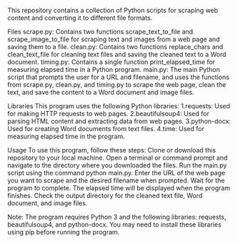 This repository contains a collection of Python scripts for scraping web content and converting it to different file formats.

Files
scrape.py: Contains two functions scrape_text_to_file and scrape_image_to_file for scraping text and images from a web page and saving them to a file.
clean.py: Contains two functions replace_chars and clean_text_file for cleaning text files and saving the cleaned text to a Word document.
timing.py: Contains a single function print_elapsed_time for measuring elapsed time in a Python program.
main.py: The main Python script that prompts the user for a URL and filename, and uses the functions from scrape.py, clean.py, and timing.py to scrape the web page, clean the text, and save the content to a Word document and image files.

Libraries
This program uses the following Python libraries:
1.requests: Used for making HTTP requests to web pages.
2.beautifulsoup4: Used for parsing HTML content and extracting data from web pages.
3.python-docx: Used for creating Word documents from text files.
4.time: Used for measuring elapsed time in the program.

Usage
To use this program, follow these steps:
Clone or download this repository to your local machine.
Open a terminal or command prompt and navigate to the directory where you downloaded the files.
Run the main.py script using the command python main.py.
Enter the URL of the web page you want to scrape and the desired filename when prompted.
Wait for the program to complete. The elapsed time will be displayed when the program finishes.
Check the output directory for the cleaned text file, Word document, and image files.

Note: The program requires Python 3 and the following libraries: requests, beautifulsoup4, and python-docx. You may need to install these libraries using pip before running the program.
